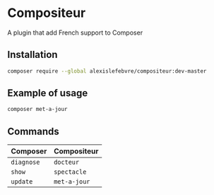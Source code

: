 # Compositeur

A plugin that add French support to Composer

## Installation

```bash
composer require --global alexislefebvre/compositeur:dev-master
```

## Example of usage

```bash
composer met-a-jour
```

## Commands

| Composer   | Compositeur   |
| ---------- | ------------- |
| `diagnose` | `docteur`     |
| `show`     | `spectacle`   |
| `update`   | `met-a-jour`  |
